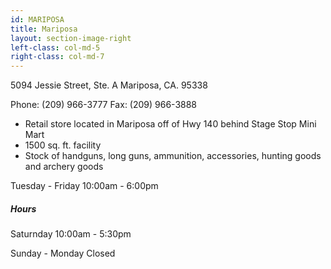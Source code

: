 ```yaml
---
id: MARIPOSA
title: Mariposa
layout: section-image-right
left-class: col-md-5
right-class: col-md-7
---
```

5094 Jessie Street, Ste. A
Mariposa, CA. 95338

Phone: (209) 966-3777
Fax: (209) 966-3888

- Retail store located in Mariposa off of Hwy 140 behind Stage Stop Mini Mart
- 1500 sq. ft. facility
- Stock of handguns, long guns, ammunition, accessories, hunting goods and archery goods

Tuesday - Friday
10:00am - 6:00pm

##### Hours

Saturnday
10:00am - 5:30pm

Sunday - Monday
Closed
